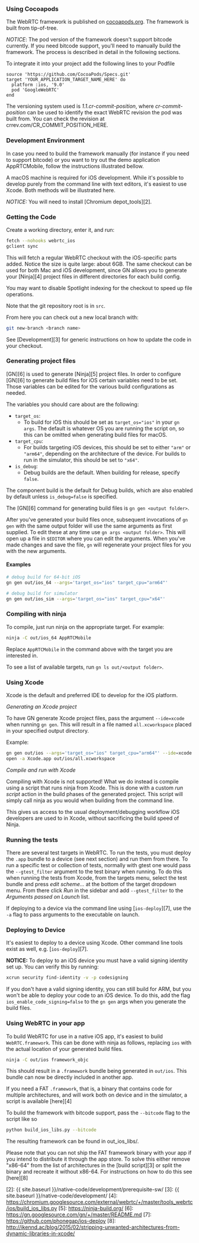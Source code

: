 ### Using Cocoapods

The WebRTC framework  is published on [cocoapods.org][1].
The framework is built from tip-of-tree.

_NOTICE_: The pod version of the framework doesn't support bitcode currently.
If you need bitcode support, you'll need to manually build the framework.
The process is described in detail in the following sections.

To integrate it into your project add the following lines to your Podfile

~~~~
source 'https://github.com/CocoaPods/Specs.git'
target 'YOUR_APPLICATION_TARGET_NAME_HERE' do
  platform :ios, '9.0'
  pod 'GoogleWebRTC'
end
~~~~

The versioning system used is *1.1.cr-commit-position*, where *cr-commit-position* can
be used to identify the exact WebRTC revision the pod was built from. You can check the
revision at crrev.com/CR_COMMIT_POSITION_HERE.

### Development Environment

In case you need to build the framework manually
(for instance if you need to support bitcode) or you want to try out the demo application
AppRTCMobile, follow the instructions illustrated bellow.

A macOS machine is required for iOS development. While it's possible to
develop purely from the command line with text editors, it's easiest to use
Xcode. Both methods will be illustrated here.

_NOTICE:_ You will need to install [Chromium depot_tools][2].

### Getting the Code

Create a working directory, enter it, and run:

~~~~~ bash
fetch --nohooks webrtc_ios
gclient sync
~~~~~

This will fetch a regular WebRTC checkout with the iOS-specific parts
added. Notice the size is quite large: about 6GB. The same checkout can be used
for both Mac and iOS development, since GN allows you to generate your
[Ninja][4] project files in different directories for each build config.

You may want to disable Spotlight indexing for the checkout to speed up
file operations.

Note that the git repository root is in `src`.

From here you can check out a new local branch with:

~~~~~ bash
git new-branch <branch name>
~~~~~

See [Development][3] for generic instructions on how
to update the code in your checkout.


### Generating project files

[GN][6] is used to generate [Ninja][5] project files. In order to configure
[GN][6] to generate build files for iOS certain variables need to be set.
Those variables can be edited for the various build configurations as needed.

The variables you should care about are the following:

* `target_os`:
  - To build for iOS this should be set as `target_os="ios"` in your `gn args`.
  The default is whatever OS you are running the script on, so this can be
  omitted when generating build files for macOS.
* `target_cpu`:
  - For builds targeting iOS devices, this should be set to either `"arm"` or
  `"arm64"`, depending on the architecture of the device. For builds to run in
  the simulator, this should be set to `"x64"`.
* `is_debug`:
  - Debug builds are the default. When building for release, specify `false`.

The component build is the default for Debug builds, which are also enabled by
default unless `is_debug=false` is specified.

The [GN][6] command for generating build files is `gn gen <output folder>`.

After you've generated your build files once, subsequent invocations of `gn gen`
with the same output folder will use the same arguments as first supplied.
To edit these at any time use `gn args <output folder>`. This will open up
a file in `$EDITOR` where you can edit the arguments. When you've made
changes and save the file, `gn` will regenerate your project files for you
with the new arguments.

#### Examples

~~~~~ bash
# debug build for 64-bit iOS
gn gen out/ios_64 --args='target_os="ios" target_cpu="arm64"'

# debug build for simulator
gn gen out/ios_sim --args='target_os="ios" target_cpu="x64"'
~~~~~

### Compiling with ninja

To compile, just run ninja on the appropriate target. For example:

~~~~~ bash
ninja -C out/ios_64 AppRTCMobile
~~~~~

Replace `AppRTCMobile` in the command above with the target you
are interested in.

To see a list of available targets, run `gn ls out/<output folder>`.

### Using Xcode

Xcode is the default and preferred IDE to develop for the iOS platform.

*Generating an Xcode project*

To have GN generate Xcode project files, pass the argument `--ide=xcode`
when running `gn gen`. This will result in a file named `all.xcworkspace`
placed in your specified output directory.

Example:

~~~~~ bash
gn gen out/ios --args='target_os="ios" target_cpu="arm64"' --ide=xcode
open -a Xcode.app out/ios/all.xcworkspace
~~~~~

*Compile and run with Xcode*

Compiling with Xcode is not supported! What we do instead is compile using a
script that runs ninja from Xcode. This is done with a custom _run script_
action in the build phases of the generated project. This script will simply
call ninja as you would when building from the command line.

This gives us access to the usual deployment/debugging workflow iOS developers
are used to in Xcode, without sacrificing the build speed of Ninja.

### Running the tests

There are several test targets in WebRTC. To run the tests, you must deploy the
`.app` bundle to a device (see next section) and run them from there.
To run a specific test or collection of tests, normally with gtest one would pass
the `--gtest_filter` argument to the test binary when running. To do this when
running the tests from Xcode, from the targets menu, select the test bundle
and press _edit scheme..._ at the bottom of the target dropdown menu. From there
click _Run_ in the sidebar and add `--gtest_filter` to the _Arguments passed on
Launch_ list.

If deploying to a device via the command line using [`ios-deploy`][7],
use the `-a` flag to pass arguments to the executable on launch.

### Deploying to Device

It's easiest to deploy to a device using Xcode. Other command line tools exist
as well, e.g. [`ios-deploy`][7].

**NOTICE:** To deploy to an iOS device you must have a valid signing identity
set up. You can verify this by running:

~~~~ bash
xcrun security find-identity -v -p codesigning
~~~~

If you don't have a valid signing identity, you can still build for ARM,
but you won't be able to deploy your code to an iOS device. To do this,
add the flag `ios_enable_code_signing=false` to the `gn gen` args when you
generate the build files.

### Using WebRTC in your app

To build WebRTC for use in a native iOS app, it's easiest to build
`WebRTC.framework`. This can be done with ninja as follows, replacing `ios`
with the actual location of your generated build files.

~~~~~ bash
ninja -C out/ios framework_objc
~~~~~

This should result in a `.framework` bundle being generated in `out/ios`.
This bundle can now be directly included in another app.

If you need a FAT `.framework`, that is, a binary that contains code for
multiple architectures, and will work both on device and in the simulator,
a script is available [here][4]

To build the framework with bitcode support, pass the `--bitcode` flag to the script like so

~~~~ bash
python build_ios_libs.py --bitcode
~~~~
The resulting framework can be found in out_ios_libs/.

Please note that you can not ship the FAT framework binary with your app
if you intend to distribute it through the app store.
To solve this either remove "x86-64" from the list of architectures in
the [build script][3] or split the binary and recreate it without x86-64.
For instructions on how to do this see [here][8]


[1]: https://cocoapods.org/pods/GoogleWebRTC
[2]: {{ site.baseurl }}/native-code/development/prerequisite-sw/
[3]: {{ site.baseurl }}/native-code/development/
[4]: https://chromium.googlesource.com/external/webrtc/+/master/tools_webrtc/ios/build_ios_libs.py
[5]: https://ninja-build.org/
[6]: https://gn.googlesource.com/gn/+/master/README.md
[7]: https://github.com/phonegap/ios-deploy
[8]: http://ikennd.ac/blog/2015/02/stripping-unwanted-architectures-from-dynamic-libraries-in-xcode/
